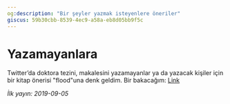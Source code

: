 ```yaml
---
og:description: "Bir şeyler yazmak isteyenlere öneriler"
giscus: 59b30cbb-8539-4ec9-a58a-eb8d05bb9f5c
---
```


# Yazamayanlara

Twitter’da doktora tezini, makalesini yazamayanlar ya da yazacak kişiler için
bir kitap önerisi "flood"una denk geldim. Bir bakacağım:
[Link](https://twitter.com/koseozlem/status/1169174168149123077?s=19)

*İlk yayın: 2019-09-05*
